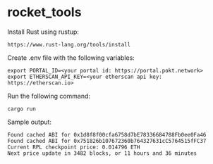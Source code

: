 # rocket_tools

Install Rust using rustup:

```
https://www.rust-lang.org/tools/install
```

Create .env file with the following variables:

```
export PORTAL_ID=<your portal id: https://portal.pokt.network>
export ETHERSCAN_API_KEY=<your etherscan api key: https://etherscan.io>
```

Run the following command:

```
cargo run
```

Sample output:

```
Found cached ABI for 0x1d8f8f00cfa6758d7bE78336684788Fb0ee0Fa46
Found cached ABI for 0x751826b107672360b764327631cC5764515fFC37
Current RPL checkpoint price: 0.014796 ETH
Next price update in 3482 blocks, or 11 hours and 36 minutes
```
